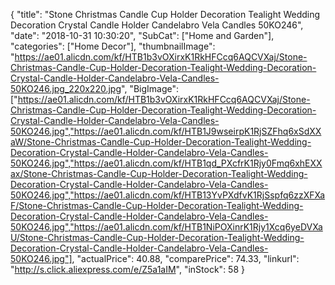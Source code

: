 {
	"title": "Stone Christmas Candle Cup Holder Decoration Tealight Wedding Decoration Crystal Candle Holder Candelabro Vela Candles 50KO246",
	"date": "2018-10-31 10:30:20",
	"SubCat": ["Home and Garden"],
	"categories": ["Home Decor"],
	"thumbnailImage": "https://ae01.alicdn.com/kf/HTB1b3vOXirxK1RkHFCcq6AQCVXaj/Stone-Christmas-Candle-Cup-Holder-Decoration-Tealight-Wedding-Decoration-Crystal-Candle-Holder-Candelabro-Vela-Candles-50KO246.jpg_220x220.jpg",
	"BigImage": ["https://ae01.alicdn.com/kf/HTB1b3vOXirxK1RkHFCcq6AQCVXaj/Stone-Christmas-Candle-Cup-Holder-Decoration-Tealight-Wedding-Decoration-Crystal-Candle-Holder-Candelabro-Vela-Candles-50KO246.jpg","https://ae01.alicdn.com/kf/HTB1J9wseirpK1RjSZFhq6xSdXXaW/Stone-Christmas-Candle-Cup-Holder-Decoration-Tealight-Wedding-Decoration-Crystal-Candle-Holder-Candelabro-Vela-Candles-50KO246.jpg","https://ae01.alicdn.com/kf/HTB1qd_PXcfrK1Rjy0Fmq6xhEXXax/Stone-Christmas-Candle-Cup-Holder-Decoration-Tealight-Wedding-Decoration-Crystal-Candle-Holder-Candelabro-Vela-Candles-50KO246.jpg","https://ae01.alicdn.com/kf/HTB13YvPXdfvK1RjSspfq6zzXFXaF/Stone-Christmas-Candle-Cup-Holder-Decoration-Tealight-Wedding-Decoration-Crystal-Candle-Holder-Candelabro-Vela-Candles-50KO246.jpg","https://ae01.alicdn.com/kf/HTB1NiPOXinrK1Rjy1Xcq6yeDVXaU/Stone-Christmas-Candle-Cup-Holder-Decoration-Tealight-Wedding-Decoration-Crystal-Candle-Holder-Candelabro-Vela-Candles-50KO246.jpg"],
	"actualPrice": 40.88,
	"comparePrice": 74.33,
	"linkurl": "http://s.click.aliexpress.com/e/Z5a1aIM",
	"inStock": 58
}

